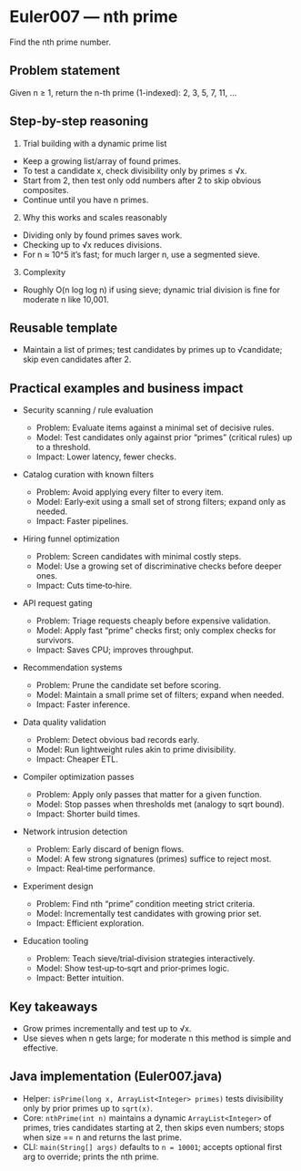 # Euler007 — nth prime

Find the nth prime number.

## Problem statement

Given n ≥ 1, return the n-th prime (1-indexed): 2, 3, 5, 7, 11, …

## Step-by-step reasoning

1) Trial building with a dynamic prime list
- Keep a growing list/array of found primes.
- To test a candidate x, check divisibility only by primes ≤ √x.
- Start from 2, then test only odd numbers after 2 to skip obvious composites.
- Continue until you have n primes.

2) Why this works and scales reasonably
- Dividing only by found primes saves work.
- Checking up to √x reduces divisions.
- For n ≈ 10^5 it’s fast; for much larger n, use a segmented sieve.

3) Complexity
- Roughly O(n log log n) if using sieve; dynamic trial division is fine for moderate n like 10,001.

## Reusable template
- Maintain a list of primes; test candidates by primes up to √candidate; skip even candidates after 2.

## Practical examples and business impact

- Security scanning / rule evaluation
  - Problem: Evaluate items against a minimal set of decisive rules.
  - Model: Test candidates only against prior “primes” (critical rules) up to a threshold.
  - Impact: Lower latency, fewer checks.

- Catalog curation with known filters
  - Problem: Avoid applying every filter to every item.
  - Model: Early‑exit using a small set of strong filters; expand only as needed.
  - Impact: Faster pipelines.

- Hiring funnel optimization
  - Problem: Screen candidates with minimal costly steps.
  - Model: Use a growing set of discriminative checks before deeper ones.
  - Impact: Cuts time‑to‑hire.

- API request gating
  - Problem: Triage requests cheaply before expensive validation.
  - Model: Apply fast “prime” checks first; only complex checks for survivors.
  - Impact: Saves CPU; improves throughput.

- Recommendation systems
  - Problem: Prune the candidate set before scoring.
  - Model: Maintain a small prime set of filters; expand when needed.
  - Impact: Faster inference.

- Data quality validation
  - Problem: Detect obvious bad records early.
  - Model: Run lightweight rules akin to prime divisibility.
  - Impact: Cheaper ETL.

- Compiler optimization passes
  - Problem: Apply only passes that matter for a given function.
  - Model: Stop passes when thresholds met (analogy to sqrt bound).
  - Impact: Shorter build times.

- Network intrusion detection
  - Problem: Early discard of benign flows.
  - Model: A few strong signatures (primes) suffice to reject most.
  - Impact: Real‑time performance.

- Experiment design
  - Problem: Find nth “prime” condition meeting strict criteria.
  - Model: Incrementally test candidates with growing prior set.
  - Impact: Efficient exploration.

- Education tooling
  - Problem: Teach sieve/trial‑division strategies interactively.
  - Model: Show test‑up‑to‑sqrt and prior‑primes logic.
  - Impact: Better intuition.

## Key takeaways
- Grow primes incrementally and test up to √x.
- Use sieves when n gets large; for moderate n this method is simple and effective.

## Java implementation (Euler007.java)

- Helper: `isPrime(long x, ArrayList<Integer> primes)` tests divisibility only by prior primes up to `sqrt(x)`.
- Core: `nthPrime(int n)` maintains a dynamic `ArrayList<Integer>` of primes, tries candidates starting at 2, then skips even numbers; stops when size == n and returns the last prime.
- CLI: `main(String[] args)` defaults to `n = 10001`; accepts optional first arg to override; prints the nth prime.
